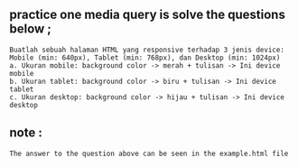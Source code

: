 ## practice one media query is solve the questions below ;
```
Buatlah sebuah halaman HTML yang responsive terhadap 3 jenis device:
Mobile (min: 640px), Tablet (min: 768px), dan Desktop (min: 1024px) 
a. Ukuran mobile: background color -> merah + tulisan -> Ini device mobile
b. Ukuran tablet: background color -> biru + tulisan -> Ini device tablet
c. Ukuran desktop: background color -> hijau + tulisan -> Ini device desktop
```
## note :
```
The answer to the question above can be seen in the example.html file
```
